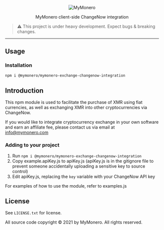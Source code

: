 <p align="center">
  <img alt="MyMonero" src="https://user-images.githubusercontent.com/1645428/146000939-b06f8fd3-9ed2-4a5e-bdd6-3981281dde9c.png">
</p>

<p align="center">
  MyMonero client-side ChangeNow integration
</p>

> :warning: This project is under heavy development. Expect bugs & breaking changes.

-----

## Usage

### Installation

```bash
npm i @mymonero/mymonero-exchange-changenow-integration
```

## Introduction

This npm module is used to facilitate the purchase of XMR using fiat currencies, as well as exchanging XMR into other cryptocurrencies via ChangeNow.
 
If you would like to integrate cryptocurrency exchange in your own software and earn an affiliate fee, please contact us via email at [info@mymonero.com](mailto://info@mymonero.com)

### Adding to your project
1. Run `npm i @mymonero/mymonero-exchange-changenow-integration`
2. Copy example.apiKey.js to apiKey.js (apiKey.js is in the gitignore file to prevent someone accidentally uploading a sensitive key to source control)
3. Edit apiKey.js, replacing the `key` variable with your ChangeNow API key

For examples of how to use the module, refer to examples.js

## License

See `LICENSE.txt` for license.

All source code copyright © 2021 by MyMonero. All rights reserved.